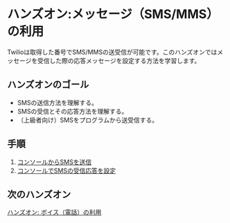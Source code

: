 #  ハンズオン:メッセージ（SMS/MMS）の利用

Twilioは取得した番号でSMS/MMSの送受信が可能です。このハンズオンではメッセージを受信した際の応答メッセージを設定する方法を学習します。

## ハンズオンのゴール

- SMSの送信方法を理解する。
- SMSの受信とその応答方法を理解する。
- （上級者向け）SMSをプログラムから送受信する。

## 手順
1. [コンソールからSMSを送信](./02-01-SendSMSByConsole.md)
2. [コンソールでSMSの受信応答を設定](./02-02-ReceiveSMS.md)


## 次のハンズオン

[ハンズオン: ボイス（電話）の利用](../03-Twilio-Voice/03-00-Overview.md)